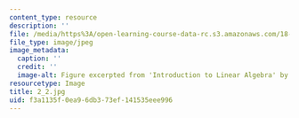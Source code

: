 ```yaml
---
content_type: resource
description: ''
file: /media/https%3A/open-learning-course-data-rc.s3.amazonaws.com/18-06sc-linear-algebra-fall-2011/f3a1135f0ea96db373ef141535eee996_2_2.jpg
file_type: image/jpeg
image_metadata:
  caption: ''
  credit: ''
  image-alt: Figure excerpted from 'Introduction to Linear Algebra' by G.S. Strang
resourcetype: Image
title: 2_2.jpg
uid: f3a1135f-0ea9-6db3-73ef-141535eee996
---
```

